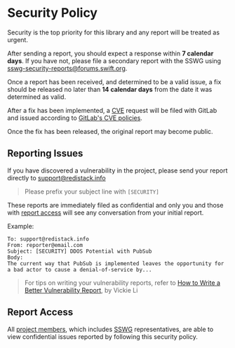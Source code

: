 # Security Policy

Security is the top priority for this library and any report will be treated as urgent.

After sending a report, you should expect a response within **7 calendar days**. If you have not, please file a secondary report with the SSWG using [sswg-security-reports@forums.swift.org](mailto:sswg-security-reports@forums.swift.org).

Once a report has been received, and determined to be a valid issue, a fix should be released no later than **14 calendar days** from the date it was determined as valid.

After a fix has been implemented, a [CVE](https://cve.mitre.org/index.html) request will be filed with GitLab and issued according to [GitLab's CVE policies](https://about.gitlab.com/security/cve/).

Once the fix has been released, the original report may become public.

## Reporting Issues

If you have discovered a vulnerability in the project, please send your report directly to  [support@redistack.info](mailto:support@redistack.info)

> Please prefix your subject line with `[SECURITY]`

These reports are immediately filed as confidential and only you and those with [report access](#report-access) will see any conversation from your initial report.

Example:

```
To: support@redistack.info
From: reporter@email.com
Subject: [SECURITY] DDOS Potential with PubSub
Body:
The current way that PubSub is implemented leaves the opportunity for a bad actor to cause a denial-of-service by...
```

> For tips on writing your vulnerability reports, refer to [How to Write a Better Vulnerability Report](https://medium.com/swlh/how-to-write-a-better-vulnerability-report-20163ab913fb), by Vickie Li

## Report Access

All [project members](https://gitlab.com/mordil/redistack/-/project_members), which includes [SSWG](https://swift.org/sswg/) representatives, are able to view confidential issues reported by following this security policy.
